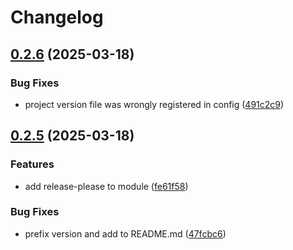 # Changelog

## [0.2.6](https://github.com/tkk2112/cmakepresets/compare/v0.2.5...v0.2.6) (2025-03-18)


### Bug Fixes

* project version file was wrongly registered in config ([491c2c9](https://github.com/tkk2112/cmakepresets/commit/491c2c92df80996b0210ca7824dad60582f87e14))

## [0.2.5](https://github.com/tkk2112/cmakepresets/compare/v0.2.1...v0.2.5) (2025-03-18)


### Features

* add release-please to module ([fe61f58](https://github.com/tkk2112/cmakepresets/commit/fe61f58484a77cbb69bc639623b42be213033299))


### Bug Fixes

* prefix version and add to README.md ([47fcbc6](https://github.com/tkk2112/cmakepresets/commit/47fcbc6da10e8f23384c6b50c377197c3d04bf78))
